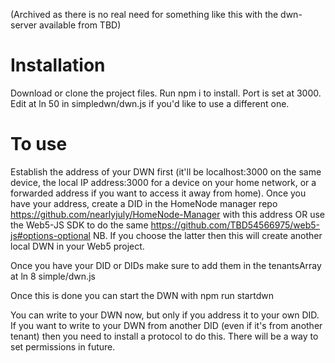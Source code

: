 (Archived as there is no real need for something like this with the dwn-server available from TBD)

# Installation 
Download or clone the project files. Run npm i to install.
Port is set at 3000. Edit at ln 50 in simpledwn/dwn.js if you'd like to use a different one.

# To use
Establish the address of your DWN first (it'll be localhost:3000 on the same device, the local IP address:3000 for a device on your home network, or a forwarded address if you want to access it away from home). Once you have your address, create a DID in the HomeNode manager repo https://github.com/nearlyjuly/HomeNode-Manager with this address OR use the Web5-JS SDK to do the same https://github.com/TBD54566975/web5-js#options-optional NB. If you choose the latter then this will create another local DWN in your Web5 project.

Once you have your DID or DIDs make sure to add them in the tenantsArray at ln 8 simple/dwn.js 

Once this is done you can start the DWN with npm run startdwn 

You can write to your DWN now, but only if you address it to your own DID. If you want to write to your DWN from another DID (even if it's from another tenant) then you need to install a protocol to do this. There will be a way to set permissions in future.


